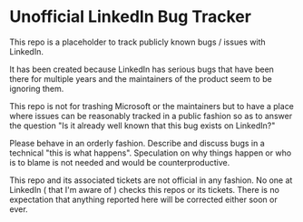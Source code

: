 # Unofficial LinkedIn Bug Tracker

This repo is a placeholder to track publicly known bugs / issues with LinkedIn.

It has been created because LinkedIn has serious bugs that have been there for multiple years and the maintainers of the product seem to be ignoring them.

This repo is not for trashing Microsoft or the maintainers but to have a place where issues can be reasonably tracked in a public fashion so as to answer the question "Is it already well known that this bug exists on LinkedIn?"

Please behave in an orderly fashion. Describe and discuss bugs in a technical "this is what happens". Speculation on why things happen or who is to blame is not needed and would be counterproductive.

This repo and its associated tickets are not official in any fashion. No one at LinkedIn ( that I'm aware of ) checks this repos or its tickets. There is no expectation that anything reported here will be corrected either soon or ever.

